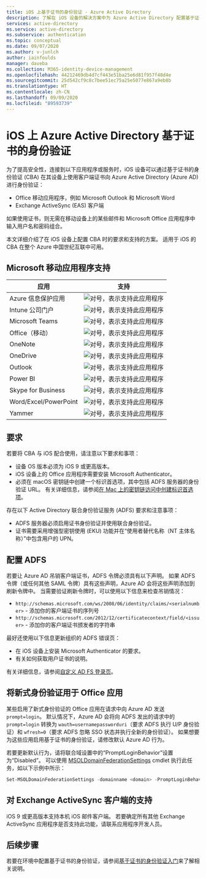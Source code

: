 ```yaml
---
title: iOS 上基于证书的身份验证 - Azure Active Directory
description: 了解在 iOS 设备的解决方案中为 Azure Active Directory 配置基于证书的身份验证时受支持的方案和要求
services: active-directory
ms.service: active-directory
ms.subservice: authentication
ms.topic: conceptual
ms.date: 09/07/2020
ms.author: v-junlch
author: iainfoulds
manager: daveba
ms.collection: M365-identity-device-management
ms.openlocfilehash: 44212469db4d7cf443e51ba25e6d81f957f48d4e
ms.sourcegitcommit: 25d542cf9c8c7bee51ec75a25e5077e867a9eb8b
ms.translationtype: HT
ms.contentlocale: zh-CN
ms.lasthandoff: 09/09/2020
ms.locfileid: "89593739"
---
```

# <a name="azure-active-directory-certificate-based-authentication-on-ios"></a>iOS 上 Azure Active Directory 基于证书的身份验证

为了提高安全性，连接到以下应用程序或服务时，iOS 设备可以通过基于证书的身份验证 (CBA) 在其设备上使用客户端证书向 Azure Active Directory (Azure AD) 进行身份验证：

* Office 移动应用程序，例如 Microsoft Outlook 和 Microsoft Word
* Exchange ActiveSync (EAS) 客户端

如果使用证书，则无需在移动设备上的某些邮件和 Microsoft Office 应用程序中输入用户名和密码组合。

本文详细介绍了在 iOS 设备上配置 CBA 时的要求和支持的方案。 适用于 iOS 的 CBA 在整个 Azure 中国世纪互联中可用。

## <a name="microsoft-mobile-applications-support"></a>Microsoft 移动应用程序支持

| 应用 | 支持 |
| --- | --- |
| Azure 信息保护应用 |![对号，表示支持此应用程序][1] |
| Intune 公司门户 |![对号，表示支持此应用程序][1] |
| Microsoft Teams |![对号，表示支持此应用程序][1] |
| Office（移动） |![对号，表示支持此应用程序][1] |
| OneNote |![对号，表示支持此应用程序][1] |
| OneDrive |![对号，表示支持此应用程序][1] |
| Outlook |![对号，表示支持此应用程序][1] |
| Power BI |![对号，表示支持此应用程序][1] |
| Skype for Business |![对号，表示支持此应用程序][1] |
| Word/Excel/PowerPoint |![对号，表示支持此应用程序][1] |
| Yammer |![对号，表示支持此应用程序][1] |

## <a name="requirements"></a>要求

若要将 CBA 与 iOS 配合使用，请注意以下要求和事项：

* 设备 OS 版本必须为 iOS 9 或更高版本。
* iOS 设备上的 Office 应用程序需要安装 Microsoft Authenticator。
* 必须在 macOS 密钥链中创建一个标识首选项，其中包括 ADFS 服务器的身份验证 URL。 有关详细信息，请参阅[在 Mac 上的密钥链访问中创建标识首选项](https://support.apple.com/guide/keychain-access/create-an-identity-preference-kyca6343b6c9/mac)。

存在以下 Active Directory 联合身份验证服务 (ADFS) 要求和注意事项：

* ADFS 服务器必须启用证书身份验证并使用联合身份验证。
* 证书需要采用增强型密钥使用 (EKU) 功能并在“使用者替代名称（NT 主体名称）”中包含用户的 UPN。

## <a name="configure-adfs"></a>配置 ADFS

若要让 Azure AD 吊销客户端证书，ADFS 令牌必须具有以下声明。 如果 ADFS 令牌（或任何其他 SAML 令牌）具有这些声明，Azure AD 会将这些声明添加到刷新令牌中。 当需要验证刷新令牌时，可以使用以下信息来检查吊销情况：

* `http://schemas.microsoft.com/ws/2008/06/identity/claims/<serialnumber>` - 添加你的客户端证书的序列号
* `http://schemas.microsoft.com/2012/12/certificatecontext/field/<issuer>` - 添加你的客户端证书颁发者的字符串

最好还使用以下信息更新组织的 ADFS 错误页：

* 在 iOS 设备上安装 Microsoft Authenticator 的要求。
* 有关如何获取用户证书的说明。

有关详细信息，请参阅[自定义 AD FS 登录页](https://docs.microsoft.com/previous-versions/windows/it-pro/windows-server-2012-R2-and-2012/dn280950(v=ws.11))。

## <a name="use-modern-authentication-with-office-apps"></a>将新式身份验证用于 Office 应用

某些启用了新式身份验证的 Office 应用在请求中向 Azure AD 发送 `prompt=login`。 默认情况下，Azure AD 会将向 ADFS 发出的请求中的 `prompt=login` 转换为 `wauth=usernamepassworduri`（要求 ADFS 执行 U/P 身份验证）和 `wfresh=0`（要求 ADFS 忽略 SSO 状态并执行全新的身份验证）。 如果想要为这些应用启用基于证书的身份验证，请修改默认 Azure AD 行为。

若要更新默认行为，请将联合域设置中的“PromptLoginBehavior”设置为“Disabled”。  可以使用 [MSOLDomainFederationSettings](https://docs.microsoft.com/powershell/module/msonline/set-msoldomainfederationsettings?view=azureadps-1.0) cmdlet 执行此任务，如以下示例中所示：

```powershell
Set-MSOLDomainFederationSettings -domainname <domain> -PromptLoginBehavior Disabled
```

## <a name="support-for-exchange-activesync-clients"></a>对 Exchange ActiveSync 客户端的支持

iOS 9 或更高版本支持本机 iOS 邮件客户端。 若要确定所有其他 Exchange ActiveSync 应用程序是否支持此功能，请联系应用程序开发人员。

## <a name="next-steps"></a>后续步骤

若要在环境中配置基于证书的身份验证，请参阅[基于证书的身份验证入门](active-directory-certificate-based-authentication-get-started.md)来了解相关说明。

<!--Image references-->
[1]: ./media/active-directory-certificate-based-authentication-ios/ic195031.png

